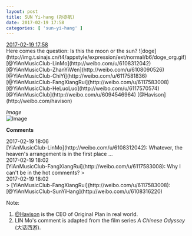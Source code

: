 ```yaml
---
layout: post
title: SUN Yi-hang (孙亦航)
date: 2017-02-19 17:58
categories: [ 'sun-yi-hang' ]
---
```


<div class="weibo-info">
  <a href="http://weibo.com/6108316220/EwhbXm3l2">2017-02-19 17:58</a>
</div>
Here comes the question: Is this the moon or the sun? ![doge](http://img.t.sinajs.cn/t4/appstyle/expression/ext/normal/b6/doge_org.gif) [@YiAnMusicClub-LinMo](http://weibo.com/u/6108312042) [@YiAnMusicClub-ZhanYiWen](http://weibo.com/u/6108090526) [@YiAnMusicClub-ChiYi](http://weibo.com/u/6117581836) [@YiAnMusicClub-FangXiangRui](http://weibo.com/u/6117583008) [@YiAnMusicClub-HeLuoLuo](http://weibo.com/u/6117570574) [@YiAnMusicClub](http://weibo.com/u/6094546964) [@Havison](http://weibo.com/havison)

<!-- more -->

*Image*  
![Image](https://wx1.sinaimg.cn/mw690/006FnS5mgy1fcvxjbk1m2j30qo0zkgq7.jpg)

**Comments**

<div class="weibo-info">2017-02-19 18:06</div>
[YiAnMusicClub-LinMo](http://weibo.com/u/6108312042): Whatever, the heaven's arrangement is in the first place …

<div class="weibo-info">2017-02-19 18:02</div>
[YiAnMusicClub-FangXiangRui](http://weibo.com/u/6117583008): Why I can't be in the hot comments?
> <div class="weibo-info">2017-02-19 18:02</div>
> [YiAnMusicClub-FangXiangRui](http://weibo.com/u/6117583008): [@YiAnMusicClub-SunYiHang](http://weibo.com/u/6108316220)

Note:
1. [@Havison](http://weibo.com/havison) is the CEO of Original Plan in real world.
1. LIN Mo's comment is adapted from the film series *A Chinese Odyssey* (大话西游).
